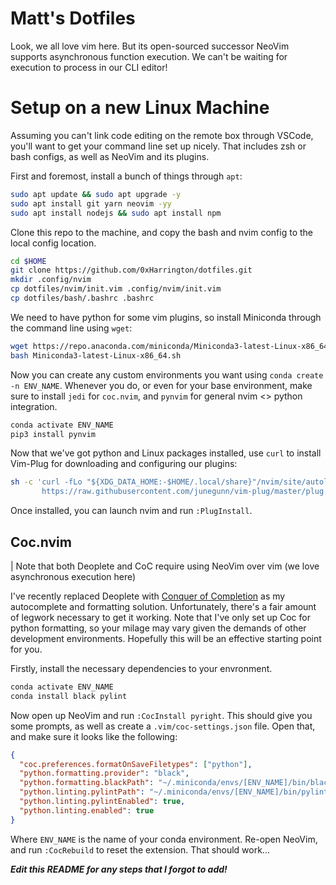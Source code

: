 # Matt's Dotfiles

Look, we all love vim here. But its open-sourced successor NeoVim supports asynchronous function execution. We can't be waiting for execution to process in our CLI editor!

# Setup on a new Linux Machine

Assuming you can't link code editing on the remote box through VSCode, you'll want to get your command line set up nicely. That includes zsh or bash configs, as well as NeoVim and its plugins.

First and foremost, install a bunch of things through `apt`:

```bash
sudo apt update && sudo apt upgrade -y
sudo apt install git yarn neovim -yy
sudo apt install nodejs && sudo apt install npm
```

Clone this repo to the machine, and copy the bash and nvim config to the local config location.

```bash
cd $HOME
git clone https://github.com/0xHarrington/dotfiles.git
mkdir .config/nvim
cp dotfiles/nvim/init.vim .config/nvim/init.vim
cp dotfiles/bash/.bashrc .bashrc
```

We need to have python for some vim plugins, so install Miniconda through the command line using `wget`:

```bash
wget https://repo.anaconda.com/miniconda/Miniconda3-latest-Linux-x86_64.sh
bash Miniconda3-latest-Linux-x86_64.sh
```

Now you can create any custom environments you want using `conda create -n ENV_NAME`. Whenever you do, or even for your base environment, make sure to install `jedi` for `coc.nvim`, and `pynvim` for general nvim <> python integration.

```bash
conda activate ENV_NAME
pip3 install pynvim
```

Now that we've got python and Linux packages installed, use `curl` to install Vim-Plug for downloading and configuring our plugins:

```bash
sh -c 'curl -fLo "${XDG_DATA_HOME:-$HOME/.local/share}"/nvim/site/autoload/plug.vim --create-dirs \
       https://raw.githubusercontent.com/junegunn/vim-plug/master/plug.vim'
```

Once installed, you can launch nvim and run `:PlugInstall`.

## Coc.nvim

| Note that both Deoplete and CoC require using NeoVim over vim (we love asynchronous execution here)

I've recently replaced Deoplete with [Conquer of Completion](https://github.com/neoclide/coc.nvim) as my autocomplete and formatting solution. Unfortunately, there's a fair amount of legwork necessary to get it working. Note that I've only set up Coc for python formatting, so your milage may vary given the demands of other development environments. Hopefully this will be an effective starting point for you.

Firstly, install the necessary dependencies to your envronment.

```bash
conda activate ENV_NAME
conda install black pylint
```

Now open up NeoVim and run `:CocInstall pyright`. This should give you some prompts, as well as create a `.vim/coc-settings.json` file. Open that, and make sure it looks like the following:

```json
{
  "coc.preferences.formatOnSaveFiletypes": ["python"],
  "python.formatting.provider": "black",
  "python.formatting.blackPath": "~/.miniconda/envs/[ENV_NAME]/bin/black",
  "python.linting.pylintPath": "~/.miniconda/envs/[ENV_NAME]/bin/pylint",
  "python.linting.pylintEnabled": true,
  "python.linting.enabled": true
}
```

Where `ENV_NAME` is the name of your conda environment. Re-open NeoVim, and run `:CocRebuild` to reset the extension. That should work...

***Edit this README for any steps that I forgot to add!***
